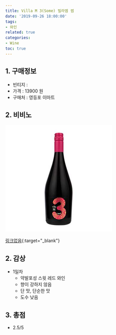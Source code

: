 ```yaml
---
title: Villa M 3(Some) 빌라엠 썸
date: '2019-09-26 18:00:00'
tags:
- 와인
related: true
categories:
- Wine
toc: true
---
```


## 1. 구매정보
* 빈티지 : 
* 가격 : 13900 원
* 구매처 : 영등포 이마트

## 2. 비비노

![villa_M_some.jpg](/assets/images/posts/villa_M_some.jpg)

[링크없음](about:blank){:target="_blank"}

## 2. 감상
* 1일차
    - 약발포성 스윗 레드 와인
    - 향이 강하지 않음
    - 단 맛, 단순한 맛
    - 도수 낮음

## 3. 총점
*  2.5/5
